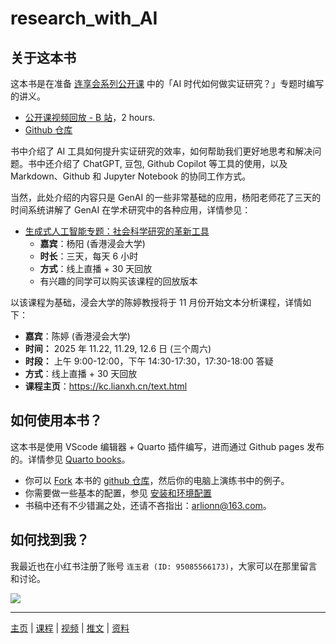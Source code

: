 # research_with_AI

## 关于这本书

这本书是在准备 [连享会系列公开课](https://www.lianxh.cn/open2025.html) 中的「AI 时代如何做实证研究？」专题时编写的讲义。

- [公开课视频回放 - B 站](https://www.bilibili.com/video/BV1z3htzqEjK/?vd_source=c65d9ae0f7daba4ea32ee8c6122a4435)，2 hours.
- [Github 仓库](https://github.com/lianxhcn/research_with_AI)

书中介绍了 AI 工具如何提升实证研究的效率，如何帮助我们更好地思考和解决问题。书中还介绍了 ChatGPT, 豆包, Github Copilot 等工具的使用，以及 Markdown、Github 和 Jupyter Notebook 的协同工作方式。

当然，此处介绍的内容只是 GenAI 的一些非常基础的应用，杨阳老师花了三天的时间系统讲解了 GenAI 在学术研究中的各种应用，详情参见：

- [生成式人工智能专题：社会科学研究的革新工具](https://www.lianxh.cn/AIR.html)
  - **嘉宾**：杨阳 (香港浸会大学)
  - **时长**：三天，每天 6 小时
  - **方式**：线上直播 + 30 天回放
  - 有兴趣的同学可以购买该课程的回放版本

以该课程为基础，浸会大学的陈婷教授将于 11 月份开始文本分析课程，详情如下：

- **嘉宾**：陈婷 (香港浸会大学)
- **时间：** 2025 年 11.22, 11.29, 12.6 日 (三个周六)
- **时段：** 上午 9:00-12:00，下午 14:30-17:30，17:30-18:00 答疑
- **方式**：线上直播 + 30 天回放
- **课程主页**：<https://kc.lianxh.cn/text.html>

## 如何使用本书？

这本书是使用 VScode 编辑器 + Quarto 插件编写，进而通过 Github pages 发布的。详情参见 [Quarto books](<https://lianxhcn.github.io/quarto_book/>)。 

- 你可以 [Fork](https://github.com/lianxhcn/research_with_AI/fork) 本书的 [github 仓库](https://github.com/lianxhcn/research_with_AI)，然后你的电脑上演练书中的例子。
- 你需要做一些基本的配置，参见 [安装和环境配置](01_install_Python_Anaconda.html)
- 书稿中还有不少错漏之处，还请不吝指出：<arlionn@163.com>。
  
## 如何找到我？

我最近也在小红书注册了账号 `连玉君 (ID: 95085566173)`，大家可以在那里留言和讨论。 

![](https://fig-lianxh.oss-cn-shenzhen.aliyuncs.com/20250726213625.png)


---

[主页](https://www.lianxh.cn) | [课程](https://www.lianxh.cn/details/17.html) | [视频](https://lianxh-class.cn/) | [推文](https://www.lianxh.cn/blogs/all.html) | [资料](https://www.lianxh.cn/share.html)
